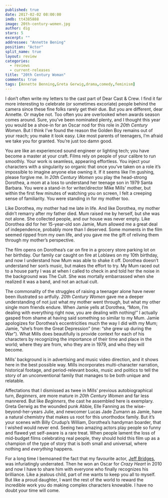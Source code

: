 ```yaml
---
published: true
date: 2017-02-02 08:00:00
imdb: tt4385888
image: 20th-century-women.jpg
author: dig
stars: 5
excerpt: ""
addressee: "Annette Bening"
position: "Actor"
split_name: true
layout: review
categories: 
  - reviews
  - current-releases
title: "20th Century Woman"
comments: true
tags: [Annette Benning,Greta Gerwig,drama,comedy,feminism]
---
```

I don’t often write my letters to the cast part of Dear Cast & Crew. I find it far more interesting to celebrate (or sometimes excoriate) people behind the camera since these fine folks rarely get their due. But you are different, dear Annette. Or maybe not. Too often you are overlooked when awards season comes around. Sure, you’ve been nominated plenty, and I thought this year you would be a shoe-in for an Oscar nod for this role in _20th Century Women_. But I think I’ve found the reason the Golden Boy remains out of your reach; you make it look easy. Like most parents of teenagers, I’m afraid we take you for granted. You’re just too damn good. 

You are like an experienced sound engineer or lighting tech; you have become a master at your craft. Films rely on people of your calibre to run smoothly. Your work is seamless, appearing effortless. You inject your characters with a singularity so organic that once you’ve taken on a role it’s impossible to imagine anyone else owning it. If it seems like I’m gushing, please forgive me. In _20th Century Women_ you play the head-strong Dorothea, a mom at a loss to understand her teenage son in 1979 Santa Barbara. You were a stand-in for writer/director Mike Mills’ mother, but within the first few minutes of watching you on screen, I felt a creeping sense of familiarity. You were standing in for my mother too.  


Like Dorothea, my mother had me late in life. And like Dorothea, my mother didn’t remarry after my father died. Mum raised me by herself, but she was not alone. She collected people, and our house was never empty. Like Dorothea did for her 15-year-old son Jamie, Mum allowed me a great deal of independence, probably more than I deserved. Some moments in the film seemed ripped from my own life, and you gave me the gift of reliving them through my mother’s perspective. 

The film opens on Dorothea’s car on fire in a grocery store parking lot on her birthday. Our family car caught on fire at Loblaws on my 10th birthday, and now I understand how Mum was able to shake it off. Dorothea doesn’t understand her son’s music, but makes the effort to try. My Mum raced out to a house party I was at when I called to check in and told her the noise in the background was The Cult. She was mortally embarrassed when she realized it was a band, and not an actual cult. 

The commonality of the struggles of raising a teenager alone have never been illustrated so artfully. _20th Century Women_ gave me a deeper understanding of not just what my mother went through, but what my other single mom friends endure. When Jamie yells at Dorothea, “Mom, I’m dealing with everything right now, you are dealing with nothing!” I actually gasped from shame at having said something so similar to my Mum. Jamie apologizes for Dorothea’s eccentricities much the way I did with my Mum; Jamie, “she’s from the Great Depression” (me: “she grew up during the War”). What Mills does beautifully is provide context for each of his characters by recognizing the importance of their time and place in the world; where they are from, who they are in 1979, and who they will become.

Mills’ background is in advertising and music video direction, and it shows here in the best possible way. Mills incorporates multi-character narration, historical footage, and period-relevant books, music and politics to tell the story of an unconventional family that manages to be both unique and relatable.

Affectations that I dismissed as twee in Mills’ previous autobiographical turn, _Beginners_, are more mature in _20th_ _Century Women_ and far less mannered. But like _Beginners_, the cast he assembled here is exemplary. Greta Gerwig as the wounded punk Abbie, Elle Fanning as the wise-beyond-her-years Julie, and newcomer Lucas Jade Zumann as Jamie, have a natural chemistry that makes us root for this unorthodox family. But it’s your scenes with Billy Crudup’s William, Dorothea’s handyman boarder, that I wished would never end. Seeing two amazing actors play people so funny and flawed yet self-aware is a rare treat. When people lament the loss of mid-budget films celebrating real people, they should hold this film up as a champion of the type of story that is both small and universal, where nothing and _everything_ happens.

For a long time I bemoaned the fact that my favourite actor, [Jeff Bridges](http://www.dearcastandcrew.com/content/2014/8/21/the-giver.html), was infuriatingly underrated. Then he won an Oscar for _Crazy Heart_ in 2010 and now I have to share him with everyone who finally recognizes his brilliance. Like a jealous child, part of me wants to keep you all to myself. But like a proud daughter, I want the rest of the world to reward the incredible work you do making complex characters knowable. I have no doubt your time will come.
